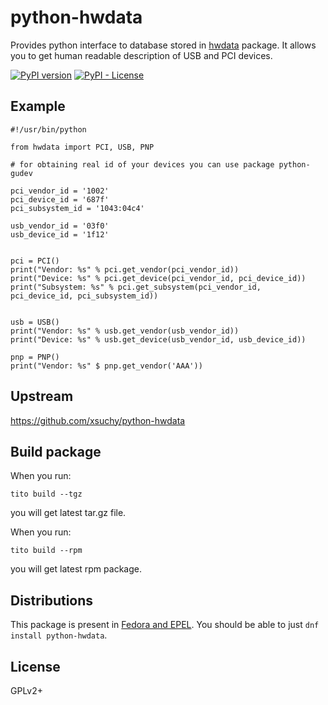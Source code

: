 # python-hwdata

Provides python interface to database stored in [hwdata](https://github.com/vcrhonek/hwdata) package.
It allows you to get human readable description of USB and PCI devices.

[![PyPI version](https://badge.fury.io/py/hwdata.svg)](https://pypi.org/project/hwdata/)
[![PyPI - License](https://img.shields.io/pypi/l/hwdata)](https://opensource.org/licenses/)

## Example

```
#!/usr/bin/python

from hwdata import PCI, USB, PNP

# for obtaining real id of your devices you can use package python-gudev

pci_vendor_id = '1002'
pci_device_id = '687f'
pci_subsystem_id = '1043:04c4'

usb_vendor_id = '03f0'
usb_device_id = '1f12'


pci = PCI()
print("Vendor: %s" % pci.get_vendor(pci_vendor_id))
print("Device: %s" % pci.get_device(pci_vendor_id, pci_device_id))
print("Subsystem: %s" % pci.get_subsystem(pci_vendor_id, pci_device_id, pci_subsystem_id))


usb = USB()
print("Vendor: %s" % usb.get_vendor(usb_vendor_id))
print("Device: %s" % usb.get_device(usb_vendor_id, usb_device_id))

pnp = PNP()
print("Vendor: %s" $ pnp.get_vendor('AAA'))
```

## Upstream

https://github.com/xsuchy/python-hwdata

## Build package

When you run:
```
tito build --tgz
```
you will get latest tar.gz file.

When you run:
```
tito build --rpm
```
you will get latest rpm package.

## Distributions

This package is present in [Fedora and EPEL](http://koji.fedoraproject.org/koji/packageinfo?packageID=10271). You should be able to just `dnf install python-hwdata`.

## License

GPLv2+
